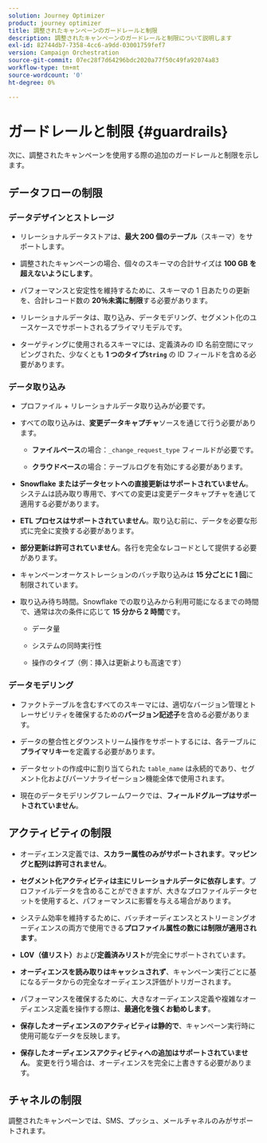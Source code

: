 ```yaml
---
solution: Journey Optimizer
product: journey optimizer
title: 調整されたキャンペーンのガードレールと制限
description: 調整されたキャンペーンのガードレールと制限について説明します
exl-id: 82744db7-7358-4cc6-a9dd-03001759fef7
version: Campaign Orchestration
source-git-commit: 07ec28f7d64296bdc2020a77f50c49fa92074a83
workflow-type: tm+mt
source-wordcount: '0'
ht-degree: 0%

---
```



# ガードレールと制限 {#guardrails}

次に、調整されたキャンペーンを使用する際の追加のガードレールと制限を示します。

## データフローの制限

### データデザインとストレージ

* リレーショナルデータストアは、**最大 200 個のテーブル**（スキーマ）をサポートします。

* 調整されたキャンペーンの場合、個々のスキーマの合計サイズは **100 GB を超えないようにします**。

* パフォーマンスと安定性を維持するために、スキーマの 1 日あたりの更新を、合計レコード数の **20％未満に制限**&#x200B;する必要があります。

* リレーショナルデータは、取り込み、データモデリング、セグメント化のユースケースでサポートされるプライマリモデルです。

* ターゲティングに使用されるスキーマには、定義済みの ID 名前空間にマッピングされた、少なくとも **1 つのタイプ`String`** の ID フィールドを含める必要があります。

### データ取り込み

* プロファイル + リレーショナルデータ取り込みが必要です。

* すべての取り込みは、**変更データキャプチャ**&#x200B;ソースを通じて行う必要があります。

   * **ファイルベース**&#x200B;の場合：`_change_request_type` フィールドが必要です。

   * **クラウドベース**&#x200B;の場合：テーブルログを有効にする必要があります。

* **Snowflake またはデータセットへの直接更新はサポートされていません**。システムは読み取り専用で、すべての変更は変更データキャプチャを通じて適用する必要があります。

* **ETL プロセスはサポートされていません**。取り込む前に、データを必要な形式に完全に変換する必要があります。

* **部分更新は許可されていません**。各行を完全なレコードとして提供する必要があります。

* キャンペーンオーケストレーションのバッチ取り込みは **15 分ごとに 1 回**&#x200B;に制限されています。

* 取り込み待ち時間。Snowflake での取り込みから利用可能になるまでの時間で、通常は次の条件に応じて **15 分から 2 時間**&#x200B;です。

   * データ量

   * システムの同時実行性

   * 操作のタイプ（例：挿入は更新よりも高速です）

### データモデリング

* ファクトテーブルを含むすべてのスキーマには、適切なバージョン管理とトレーサビリティを確保するための&#x200B;**バージョン記述子**&#x200B;を含める必要があります。

* データの整合性とダウンストリーム操作をサポートするには、各テーブルに&#x200B;**プライマリキー**&#x200B;を定義する必要があります。

* データセットの作成中に割り当てられた `table_name` は永続的であり、セグメント化およびパーソナライゼーション機能全体で使用されます。

* 現在のデータモデリングフレームワークでは、**フィールドグループはサポートされていません**。

## アクティビティの制限

* オーディエンス定義では、**スカラー属性のみがサポートされます**。**マッピングと配列は許可されません**。

* **セグメント化アクティビティは主にリレーショナルデータに依存します**。プロファイルデータを含めることができますが、大きなプロファイルデータセットを使用すると、パフォーマンスに影響を与える場合があります。

* システム効率を維持するために、バッチオーディエンスとストリーミングオーディエンスの両方で使用できる&#x200B;**プロファイル属性の数には制限が適用されます**。

* **LOV（値リスト）**&#x200B;および&#x200B;**定義済みリスト**&#x200B;が完全にサポートされています。

* **オーディエンスを読み取りはキャッシュされず**、キャンペーン実行ごとに基になるデータからの完全なオーディエンス評価がトリガーされます。

* パフォーマンスを確保するために、大きなオーディエンス定義や複雑なオーディエンス定義を操作する際は、**最適化を強くお勧めします**。

* **保存したオーディエンスのアクティビティは静的で**、キャンペーン実行時に使用可能なデータを反映します。

* **保存したオーディエンスアクティビティへの追加はサポートされていません**。 変更を行う場合は、オーディエンスを完全に上書きする必要があります。

## チャネルの制限

調整されたキャンペーンでは、SMS、プッシュ、メールチャネルのみがサポートされます。
